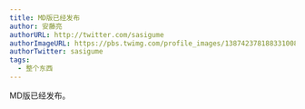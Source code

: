 ```yaml
---
title: MD版已经发布
author: 安藤亮
authorURL: http://twitter.com/sasigume
authorImageURL: https://pbs.twimg.com/profile_images/1387423781883310082/mMmnCkew_400x400.jpg
authorTwitter: sasigume
tags:
  - 整个东西
---
```


MD版已经发布。
